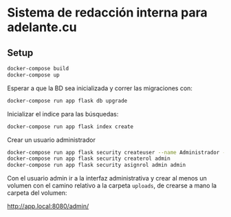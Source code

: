 # Sistema de redacción interna para adelante.cu

## Setup

```bash
docker-compose build
docker-compose up
```

Esperar a que la BD sea inicializada y correr las migraciones con:

```bash
docker-compose run app flask db upgrade
```

Inicializar el indice para las búsquedas:

```bash
docker-compose run app flask index create
```

Crear un usuario administrador

```bash
docker-compose run app flask security createuser --name Administrador --email admin@example.com admin PASSWORD
docker-compose run app flask security createrol admin
docker-compose run app flask security asignrol admin admin
```

Con el usuario admin ir a la interfaz administrativa y crear al menos un volumen con el camino relativo a la carpeta `uploads`, de crearse a mano la carpeta del volumen:

http://app.local:8080/admin/


